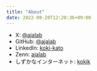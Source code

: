```yaml
---
title: "About"
date: 2022-08-20T12:20:36+09:00
---
```


- X: [@ajalab](https://x.com/ajalab)
- GitHub: [@ajalab](https://github.com/ajalab)
- LinkedIn: [koki-kato](https://www.linkedin.com/in/koki-kato/)
- Zenn: [ajalab](https://zenn.dev/ajalab)
- しずかなインターネット: [kokik](https://sizu.me/kokik)
